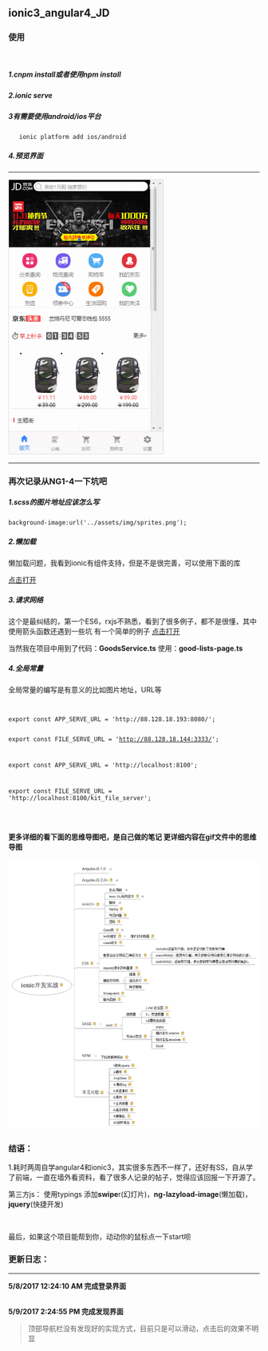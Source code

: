 ## ionic3_angular4_JD ##

### 使用 ###
<br>

##### 1.cnpm install或者使用npm install

##### 2.ionic serve  ####


##### 3有需要使用android/ios平台 ####


       ionic platform add ios/android



##### 4.预览界面 ####

----------

<img src="/gif/GIF.gif"  alt="上海鲜花港 - 郁金香" />




----------
### 再次记录从NG1-4一下坑吧 ###

##### 1.scss的图片地址应该怎么写 ####

    background-image:url('../assets/img/sprites.png');
##### 2.懒加载 ####
懒加载问题，我看到ionic有组件支持，但是不是很完善，可以使用下面的库

[点击打开](https://github.com/tjoskar/ng-lazyload-image)

##### 3.请求网络 ####
这个是最纠结的，第一个ES6，rxjs不熟悉，看到了很多例子，都不是很懂，其中使用箭头函数还遇到一些坑
有一个简单的例子 [点击打开](https://www.djamware.com/post/58e657b680aca764ec903c2d/ionic-3-and-angular-4-mobile-app-example)

当然我在项目中用到了代码：**GoodsService.ts** 使用：**good-lists-page.ts**

##### 4.全局常量 ####

全局常量的编写是有意义的比如图片地址，URL等

<code>
<pre>
export const APP_SERVE_URL = 'http://88.128.18.193:8080/';

export const FILE_SERVE_URL = 'http://88.128.18.144:3333/';

 export const APP_SERVE_URL = 'http://localhost:8100';

export const FILE_SERVE_URL = 'http://localhost:8100/kit_file_server';
</pre>
</code>

#### 更多详细的看下面的思维导图吧，是自己做的笔记 更详细内容在gif文件中的思维导图 ####

<img src="/gif/daotu.png"  alt="上海鲜花港 - 郁金香" />

### 结语： ###
1.耗时两周自学angular4和ionic3，其实很多东西不一样了，还好有SS，自从学了前端，一直在墙外看资料，看了很多人记录的帖子，觉得应该回报一下开源了。


第三方js：
使用typings 添加**swipe**r(幻灯片)，**ng-lazyload-image**(懒加载)，**jquery**(快捷开发)

<br>

 最后，如果这个项目能帮到你，动动你的鼠标点一下start呗 


### 更新日志： ###

----------

**5/8/2017 12:24:10 AM  完成登录界面**
<br>
<br>

**5/9/2017 2:24:55 PM  完成发现界面**

> 顶部导航栏没有发现好的实现方式，目前只是可以滑动，点击后的效果不明显


